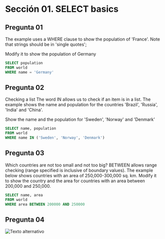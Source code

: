 
# Sección 01. SELECT basics

## Pregunta 01

The example uses a WHERE clause to show the population of 'France'. Note that strings should be in 'single quotes';

Modify it to show the population of Germany

```sql
SELECT population
FROM world
WHERE name = 'Germany'
```

## Pregunta 02

Checking a list The word IN allows us to check if an item is in a list. The example shows the name and population for the countries 'Brazil', 'Russia', 'India' and 'China'.

Show the name and the population for 'Sweden', 'Norway' and 'Denmark'

```sql
SELECT name, population 
FROM world
WHERE name IN ('Sweden', 'Norway', 'Denmark')
```

## Pregunta 03

Which countries are not too small and not too big? BETWEEN allows range checking (range specified is inclusive of boundary values). The example below shows countries with an area of 250,000-300,000 sq. km. Modify it to show the country and the area for countries with an area between 200,000 and 250,000.

```sql
SELECT name, area 
FROM world
WHERE area BETWEEN 200000 AND 250000
```
## Pregunta 04
![Texto alternativo](URL_de_la_imagen)
